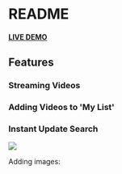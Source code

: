 # README

#### [LIVE DEMO](https://bingeflix.herokuapp.com/#/)


## Features


### Streaming Videos


### Adding Videos to 'My List'


### Instant Update Search
![](https://media.giphy.com/media/xUOwFRWlSaNhlUfgiY/giphy.gif)

Adding images: ![]()
